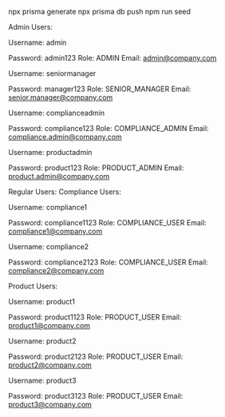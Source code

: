  npx prisma generate
 npx prisma db push
 npm run seed

Admin Users:

Username: admin

Password: admin123
Role: ADMIN
Email: admin@company.com


Username: seniormanager

Password: manager123
Role: SENIOR_MANAGER
Email: senior.manager@company.com


Username: complianceadmin

Password: compliance123
Role: COMPLIANCE_ADMIN
Email: compliance.admin@company.com


Username: productadmin

Password: product123
Role: PRODUCT_ADMIN
Email: product.admin@company.com



Regular Users:
Compliance Users:

Username: compliance1

Password: compliance1123
Role: COMPLIANCE_USER
Email: compliance1@company.com


Username: compliance2

Password: compliance2123
Role: COMPLIANCE_USER
Email: compliance2@company.com



Product Users:

Username: product1

Password: product1123
Role: PRODUCT_USER
Email: product1@company.com


Username: product2

Password: product2123
Role: PRODUCT_USER
Email: product2@company.com


Username: product3

Password: product3123
Role: PRODUCT_USER
Email: product3@company.com